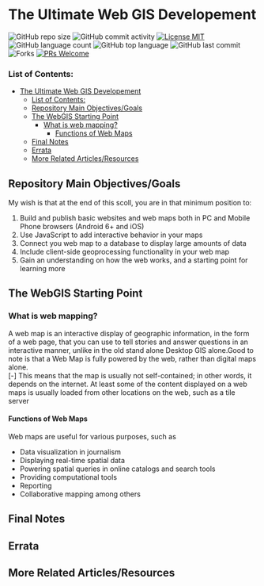 # The Ultimate Web GIS Developement 
![GitHub repo size](https://img.shields.io/github/repo-size/OkomoJacob/GIS_MOOCs.svg?color=purple&style=flat)
![GitHub commit activity](https://img.shields.io/github/commit-activity/w/OkomoJacob/GIS_MOOCs.svg?style=flat)
[![License MIT](https://img.shields.io/badge/license-MIT-blue.svg?style=flat)](https://github.com/OkomoJacob/GIS_MOOCs/blob/master/LICENSE)
![GitHub language count](https://img.shields.io/github/languages/count/OkomoJacob/GIS_MOOCs?logo=visual-studio-code) 
![GitHub top language](https://img.shields.io/github/languages/top/OkomoJacob/GIS_MOOCs)
![GitHub last commit](https://img.shields.io/github/last-commit/OkomoJacob/GIS_MOOCs.svg?style=flat)
![Forks](https://img.shields.io/github/forks/OkomoJacob/GIS_MOOCs?style=social) 
[![PRs Welcome](https://img.shields.io/badge/PRs-welcome-brightgreen.svg)](https://reactjs.org/docs/how-to-contribute.html#your-first-pull-request)
### List of Contents:
- [The Ultimate Web GIS Developement](#the-ultimate-web-gis-developement)
    - [List of Contents:](#list-of-contents)
  - [Repository Main Objectives/Goals](#repository-main-objectivesgoals)
  - [The WebGIS Starting Point](#the-webgis-starting-point)
    - [What is web mapping?](#what-is-web-mapping)
      - [Functions of Web Maps](#functions-of-web-maps)
  - [Final Notes](#final-notes)
  - [Errata](#errata)
  - [More Related Articles/Resources](#more-related-articlesresources)

## Repository Main Objectives/Goals
My wish is that at the end of this scoll, you are in that minimum position to:
1. Build and publish basic websites and web maps both in PC and Mobile Phone browsers (Android 6+ and iOS)
2. Use JavaScript to add interactive behavior in your maps
3. Connect you web map to a database to display large amounts of data
4. Include client-side geoprocessing functionality in your web map
5. Gain an understanding on how the web works, and a starting point for learning more
## The WebGIS Starting Point
### What is web mapping?
A web map is an interactive display of geographic information, in the form of a web page, that you can use to tell stories and answer questions in an interactive manner, unlike in the old stand alone Desktop GIS alone.Good to note is that a Web Map is fully powered by the web, rather than digital maps alone.<br> 
[-] This means that the map is usually not self-contained; in other words, it depends on
the internet. At least some of the content displayed on a web maps is usually loaded from
other locations on the web, such as a tile server
 
#### Functions of Web Maps
Web maps are useful for various purposes, such as 
* Data visualization in journalism 
* Displaying real-time spatial data
* Powering spatial queries in online catalogs and search tools
* Providing computational tools 
* Reporting
* Collaborative mapping among others
## Final Notes

## Errata

## More Related Articles/Resources

